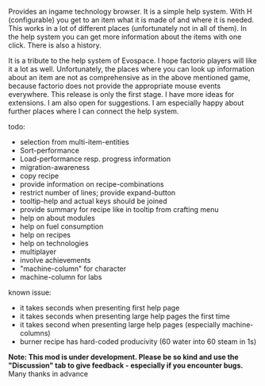 Provides an ingame technology browser.
It is a simple help system. With H (configurable) you get to an item what it is made of and where it is needed. This works in a lot of different places (unfortunately not in all of them). In the help system you can get more information about the items with one click. 
There is also a history.

It is a tribute to the help system of Evospace. I hope factorio players will like it a lot as well.
Unfortunately, the places where you can look up information about an item are not as comprehensive as in the above mentioned game, because factorio does not provide the appropriate mouse events everywhere. 
This release is only the first stage. I have more ideas for extensions. I am also open for suggestions. I am especially happy about further places where I can connect the help system.

todo:
- selection from multi-item-entities
- Sort-performance
- Load-performance resp. progress information
- migration-awareness
- copy recipe 
- provide information on recipe-combinations
- restrict number of lines; provide expand-button
- tooltip-help and actual keys should be joined
- provide summary for recipe like in tooltip from crafting menu
- help on about modules
- help on fuel consumption
- help on recipes
- help on technologies
- multiplayer
- involve achievements
- "machine-column" for character
- machine-column for labs

known issue: 
- it takes seconds when presenting first help page
- it takes seconds when presenting large help pages the first time
- it takes second when presenting large help pages (especially machine-columns)
- burner recipe has hard-coded producivity (60 water into 60 steam in 1s)

**Note: This mod is under development. Please be so kind and use the "Discussion" tab to give feedback - especially if you encounter bugs.** Many thanks in advance
